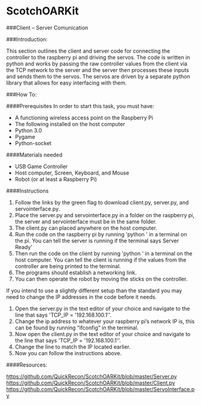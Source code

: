 # ScotchOARKit

###Client – Server Comunication

###Introduction:

This section outlines the client and server code for connecting the controller to the raspberry pi and driving the servos. The code is written in python and works by passing the raw controller values from the client via the TCP network to the server and the server then processes these inputs and sends them to the servos. The servos are driven by a separate python library that allows for easy interfacing with them.

###How To:

####Prerequisites
In order to start this task, you must have:
* A functioning wireless access point on the Raspberry Pi
* The following installed on the host computer
* Python 3.0
* Pygame
* Python-socket

####Materials needed
* USB Game Controller
* Host computer, Screen, Keyboard, and Mouse
* Robot (or at least a Raspberry Pi)

####Instructions
1.	Follow the links by the green flag to download client.py, server.py, and servointerface.py.
2.	Place the server.py and servointerface.py in a folder on the raspberry pi, the server and servointerface must be in the same folder.
3.	The client.py can placed anywhere on the host computer.
4.	Run the code on the raspberry pi by running 'python <pathtoserver>' in a terminal on the pi. You can tell the server is running if the terminal says Server Ready'
5.	Then run the code on the client by running 'python <pathtoclient>' in a terminal on the host computer. You can tell the client is running if the values from the controller are being printed to the terminal.
6.	The programs should establish a networking link.
7.	You can then operate the robot by moving the sticks on the controller.

If you intend to use a slightly different setup than the standard you may need to change the IP addresses in the code before it needs.

1.	Open the server.py in the text editor of your choice and navigate to the line that says 'TCP_IP = '192.168.100.1''.
2.	Change the ip address to whatever your raspberry pi’s network IP is, this can be found by running “ifconfig” in the terminal.
3.	Now open the client.py in the text editor of your choice and navigate to the line that says 'TCP_IP = '192.168.100.1''.
4.	Change the line to match the IP located earlier.
5.	Now you can follow the instructions above.



####Resources:

https://github.com/QuickRecon/ScotchOARKit/blob/master/Server.py
https://github.com/QuickRecon/ScotchOARKit/blob/master/Client.py
https://github.com/QuickRecon/ScotchOARKit/blob/master/ServoInterface.py
